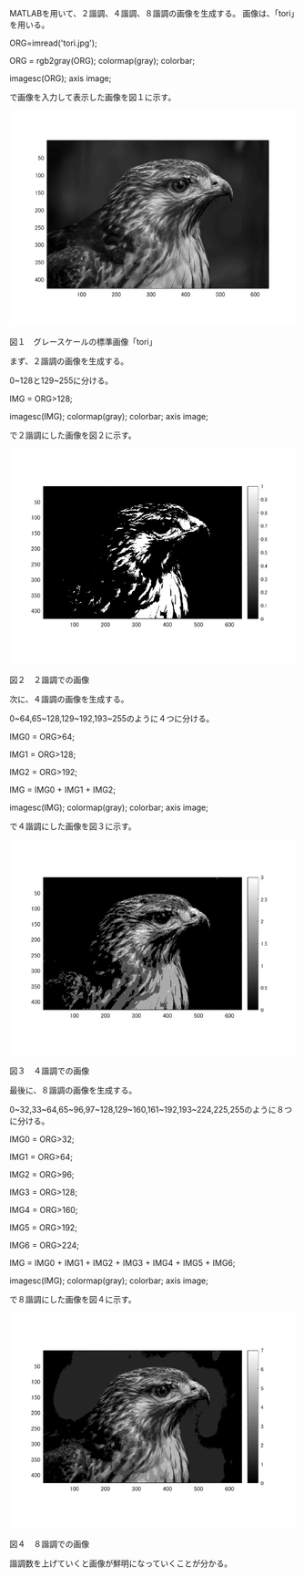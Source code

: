 MATLABを用いて、２諧調、４諧調、８諧調の画像を生成する。
画像は、「tori」を用いる。

ORG=imread('tori.jpg'); 

ORG = rgb2gray(ORG); colormap(gray); colorbar;

imagesc(ORG); axis image; 

で画像を入力して表示した画像を図１に示す。

<img src="kadai2-1.png" width="640">

図１　グレースケールの標準画像「tori」


まず、２諧調の画像を生成する。

0~128と129~255に分ける。

IMG = ORG>128;

imagesc(IMG); colormap(gray); colorbar;  axis image;

で２諧調にした画像を図２に示す。

<img src="kadai2-2.png" width="640">

図２　２諧調での画像


次に、４諧調の画像を生成する。

0~64,65~128,129~192,193~255のように４つに分ける。

IMG0 = ORG>64;

IMG1 = ORG>128;

IMG2 = ORG>192;

IMG = IMG0 + IMG1 + IMG2;

imagesc(IMG); colormap(gray); colorbar;  axis image;

で４諧調にした画像を図３に示す。

<img src="kadai2-4.png" width="640">

図３　４諧調での画像


最後に、８諧調の画像を生成する。

0~32,33~64,65~96,97~128,129~160,161~192,193~224,225,255のように８つに分ける。

IMG0 = ORG>32;

IMG1 = ORG>64;

IMG2 = ORG>96;

IMG3 = ORG>128;

IMG4 = ORG>160;

IMG5 = ORG>192;

IMG6 = ORG>224;

IMG = IMG0 + IMG1 + IMG2 + IMG3 + IMG4 + IMG5 + IMG6;

imagesc(IMG); colormap(gray); colorbar;  axis image;

で８諧調にした画像を図４に示す。

<img src="kadai2-3.png" width="640">

図４　８諧調での画像


諧調数を上げていくと画像が鮮明になっていくことが分かる。

